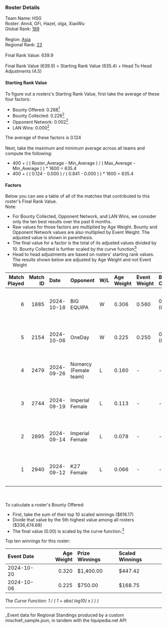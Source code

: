 ### Roster Details<br />
Team Name: HSG<br />
Roster: Ann4, GFi, Hazel, olga, XiaoWu<br />
Global Rank: [189](../../standings_global_2025_03_01.md)<br />
<br />
Region: [Asia]( ../../standings_asia_2025_03_01.md)<br />
Regional Rank: [23]( ../../standings_asia_2025_03_01.md)<br />
<br />
Final Rank Value:  639.9<br />
<br />
Final Rank Value (639.9) = Starting Rank Value (635.4) + Head To Head Adjustments (4.5)<br />

#### Starting Rank Value<br />
To figure out a rosters's Starting Rank Value, first take the average of these four factors:<br />
- Bounty Offered: 0.268[<sup>1</sup>](#table2)
- Bounty Collected: 0.226[<sup>2</sup>](#table1)
- Opponent Network: 0.002[<sup>2</sup>](#table1)
- LAN Wins: 0.000[<sup>2</sup>](#table1)

The average of these factors is 0.124<br />
<br />
Next, take the maximum and minimum average across all teams and compute the following:<br />
- 400 + ( ( Roster_Average - Min_Average ) / ( Max_Average - Min_Average ) ) * 1600 = 635.4
- 400 + ( ( 0.124 - 0.000 ) / ( 0.841 - 0.000 ) ) * 1600 = 635.4


#### Factors<br />
Below you can see a table of all of the matches that contributed to this roster's Final Rank Value.<br />
Note:<br />

- For Bounty Collected, Opponent Network, and LAN Wins, we consider only the ten best results over the past 6 months.
- Raw values for those factors are multiplied by Age Weight. Bounty and Opponent Network values are also multiplied by Event Weight. The adjusted value is shown in parenthesis.
- The final value for a factor is the total of its adjusted values divided by 10. Bounty Collected is further scaled by the curve function[<sup>3</sup>](#curveFunction)
- Head to head adjustments are based on rosters' starting rank values. The results shown below are adjusted by Age Weight and not Event Weight
<span id="table1"></span><br />


| Match Played | Match ID | Date       | Opponent              | W/L | Age Weight | Event Weight | Bounty Collected | Opponent Network | LAN Wins  | H2H Adj. | Roster                         |
| -: | -: | :- | :- | :- | :- | :- | :- | :- | :- | -: | :- |
|            6 |     1885 | 2024-10-18 | BIG EQUIPA            | W   | 0.306      | 0.560        | 0.021 (0.004)    | 0.073 (0.013)    | 0 (0.000) |     6.44 | Ann4, GFi, Hazel, olga, XiaoWu |
|            5 |     2154 | 2024-10-06 | OneDay                | W   | 0.225      | 0.250        | 0.000 (0.000)    | 0.060 (0.003)    | 0 (0.000) |     2.38 | Ann4, GFi, Hazel, olga, XiaoWu |
|            4 |     2479 | 2024-09-26 | Nomercy (Female team) | L   | 0.160      | -            | -                | -                | -         |    -2.71 | Ann4, GFi, Hazel, olga, XiaoWu |
|            3 |     2744 | 2024-09-19 | Imperial Female       | L   | 0.113      | -            | -                | -                | -         |    -0.41 | Ann4, GFi, Hazel, olga, XiaoWu |
|            2 |     2895 | 2024-09-14 | Imperial Female       | L   | 0.078      | -            | -                | -                | -         |    -0.28 | Ann4, GFi, Hazel, olga, XiaoWu |
|            1 |     2940 | 2024-09-12 | K27 Female            | L   | 0.066      | -            | -                | -                | -         |    -0.96 | Ann4, GFi, Hazel, olga, XiaoWu |

<br />
<span id="table2"></span><br />
To calculate a roster's Bounty Offered:<br />

- First, take the sum of their top 10 scaled winnings ($616.17)
- Divide that value by the 5th highest value among all rosters ($336,474.68)
- The final value (0.00) is scaled by the curve function.[<sup>3</sup>](#curveFunction)

Top ten winnings for this roster:<br />

| Event Date | Age Weight | Prize Winnings | Scaled Winnings |
| :- | -: | :- | :- |
| 2024-10-20 |      0.320 | $1,400.00      | $447.42         |
| 2024-10-06 |      0.225 | $750.00        | $168.75         |


<span id="curveFunction"></span>_The Curve Function: 1 / ( 1 + abs( log10( x ) ) )_<br />

---
_Event data for Regional Standings produced by a custom mischief_sample.json, in tandem with the liquipedia.net API<br />
